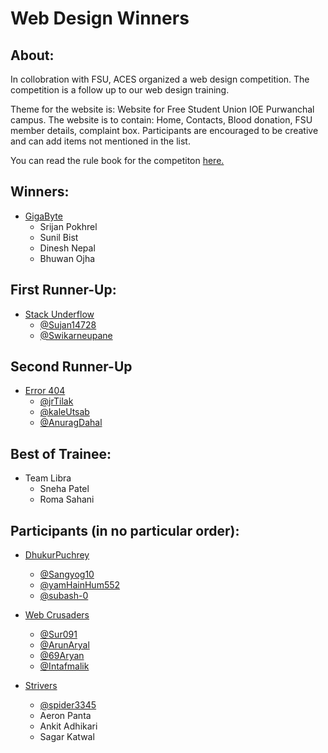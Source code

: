 # Web Design Winners
## About:
In collobration with FSU, ACES organized a web design competition. The competition is a follow up to our web design training. 

Theme for the website is: Website for Free Student Union IOE Purwanchal campus. The website is to contain: Home, Contacts, Blood donation, FSU member details, complaint box. Participants are encouraged to be creative and can add items not mentioned in the list.

You can read the rule book for the competiton [here.](https://docs.google.com/document/d/1EoAsjAHLrFP-85deQaHOPcWLwX4iiat8cojE5Aet5PU/edit?usp=sharing)

## Winners:
- [GigaByte](https://github.com/crizanp/fsu)
    - Srijan Pokhrel
    - Sunil Bist
    - Dinesh Nepal
    - Bhuwan Ojha

## First Runner-Up:
- [Stack Underflow](https://github.com/Sujan14728/fsuclient)
    - [@Sujan14728](https://github.com/Sujan14728)
    - [@Swikarneupane](https://github.com/Swikarneupane)

## Second Runner-Up
- [Error 404](https://github.com/jrTilak/FSU)
    - [@jrTilak](https://github.com/jrTilak)
    - [@kaleUtsab](https://github.com/kaleUtsab)
    - [@AnuragDahal](https://github.com/kaleUtsab)

## Best of Trainee:
- Team Libra
    - Sneha Patel
    - Roma Sahani

## Participants (in no particular order):
- [DhukurPuchrey](https://github.com/Sangyog10/FSU-Website)
    - [@Sangyog10](https://github.com/Sangyog10)
    - [@yamHainHum552](https://github.com/yamHainHum552)
    - [@subash-0](https://github.com/yamHainHum552)

- [Web Crusaders](https://github.com/Sur091/FSUWebsite.git)
    - [@Sur091](https://github.com/Sur091)
    - [@ArunAryal](https://github.com/ArunAryal)
    - [@69Aryan](https://github.com/69Aryan)
    - [@Intafmalik](https://github.com/Intafmalik)

- [Strivers](https://github.com/spidey3345/fsu)
    - [@spider3345](https://github.com/spidey3345/fsu/blob/main/index.html)
    - Aeron Panta
    - Ankit Adhikari
    - Sagar Katwal